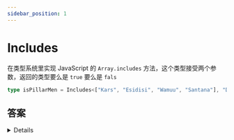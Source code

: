 ```yaml
---
sidebar_position: 1
---
```


# Includes

在类型系统里实现 JavaScript 的 `Array.includes` 方法，这个类型接受两个参数，返回的类型要么是 `true` 要么是 `fals`

```ts
type isPillarMen = Includes<["Kars", "Esidisi", "Wamuu", "Santana"], "Dio">; // expected to be `false`
```

## 答案

<details>

下面的 `Equal` 是一个工具类型：https://github.com/type-challenges/type-challenges/blob/main/utils/index.d.ts

```ts
type Includes<T extends readonly any[], U> = T extends [infer P, ...infer Rest]
  ? Equal<P, U> extends true
    ? true
    : Includes<Rest, U>
  : false;
```

:::info
第一次尝试用下面这种方式，发现并不能跑通这种 case: `Expect<Equal<Includes<[1 | 2], 1>, false>>`

```ts
type Includes<T extends readonly any[], U> = U extends T[number] ? true : false;
```

因为类型 `1` 是可以分配给类型 `1|2` 返回 `true`。但是这里的 `1|2` 应该视作一个整体: `[1|2]`，而不是使用联合类型的分配律。

所以只能换种思路，将数组的每个元素拆散，挨个去匹配，如果能匹配成功就返回 `true`，所以这里还是得用到递归。
:::

</details>
